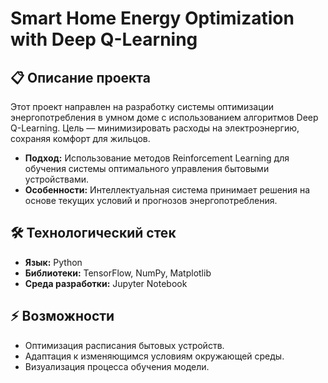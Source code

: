 # Smart Home Energy Optimization with Deep Q-Learning

## 📋 Описание проекта
Этот проект направлен на разработку системы оптимизации энергопотребления в умном доме с использованием алгоритмов Deep Q-Learning. Цель — минимизировать расходы на электроэнергию, сохраняя комфорт для жильцов.

- **Подход:** Использование методов Reinforcement Learning для обучения системы оптимального управления бытовыми устройствами.  
- **Особенности:** Интеллектуальная система принимает решения на основе текущих условий и прогнозов энергопотребления.

## 🛠️ Технологический стек
- **Язык:** Python  
- **Библиотеки:** TensorFlow, NumPy, Matplotlib  
- **Среда разработки:** Jupyter Notebook  

## ⚡ Возможности
- Оптимизация расписания бытовых устройств.  
- Адаптация к изменяющимся условиям окружающей среды.  
- Визуализация процесса обучения модели.  
